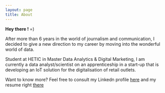 ```yaml
---
layout: page
title: About
---
```


<p align="justify">

  <b> Hey there ! </b>  =)
  
After more than 6 years in the world of journalism and communication, I decided to give a new direction to my career by moving into the wonderful world of data. 

Student at HETIC in Master Data Analytics & Digital Marketing, I am currently a data analyst/scientist on an apprenticeship in a start-up that is developing an IoT solution for the digitalisation of retail outlets. 

Want to know more? Feel free to consult my Linkedn profile <a href="https://www.linkedin.com/in/mahmd/">here</a> and my resume right <a href="https://api.swiftcv.com/public/resume-pdf?handle=mahahmed">there</a> 
  
</p>






